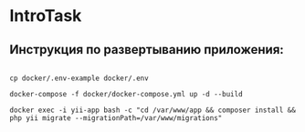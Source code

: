 # IntroTask

## Инструкция по развертыванию приложения:

<code>
cp docker/.env-example docker/.env
</code>
<code>
docker-compose -f docker/docker-compose.yml up -d --build
</code>
<code>
docker exec -i yii-app bash -c "cd /var/www/app && composer install && php yii migrate --migrationPath=/var/www/migrations"
</code>
